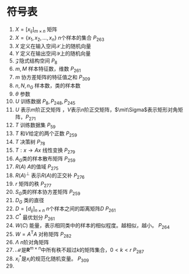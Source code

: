 # 符号表

1. $X=[x_{ij}]_{m\times n}$ 矩阵
1. $X=\{x_1, x_2, \dots ,x_n\}$ $n$个样本的集合 $P_{263}$
1. $X$ 定义在输入空间$\mathcal X$上的随机向量
1. $Y$ 定义在输出空间$\mathcal Y$上的随机向量
1. $\mathcal{Z}$隐式结构空间 $P_8$
1. $m, M$ 样本特征数，维数 $P_{261}$
1. $m$ 协方差矩阵的特征值之和 $P_{309}$
1. $n,N,n_G$ 样本数，类的样本数
1. $\theta$ 参数
1. $U$ 训练数据  $P_8, P_{248}, P_{245}$
1. $U$ 表示$m$阶正交矩阵 ，$V$表示$n$阶正交矩阵，$\mit\Sigma$表示矩形对角矩阵，$P_{271}$
1. $T$ 训练数据集 $P_{59}$
1. $T$ 和$V$给定的两个正数 $P_{259}$
1. $T$ 决策树 $P_{78}$
1. $T:x\rightarrow Ax$ 线性变换 $P_{279}$
1. $A_G$类的样本散布矩阵 $P_{259}$
1. $R(A)$ $A$的值域 $P_{275}$
1. $R(A)^\bot$ 表示$R(A)$的正交补 $P_{276}$
1. $r$ 矩阵的秩 $P_{277}$
1. $S_G$类的样本协方差矩阵 $P_{259}$
1. $D_G$ 类的直径
1. $D=[d_{ij}]_{n \times n}$ $n$个样本之间的距离矩阵$D$ $P_{261}$
1. $C^*$ 最优划分 $P_{261}$
1. $W(C)$ 能量，表示相同类中的样本的相似程度。越相似，越小。 $P_{264}$
1. $W=A^\mathrm TA$ 对称矩阵 $P_{282}$
1. $\Lambda$ $n$阶对角矩阵
1. $\mathcal{M}$是$\mathbf{R}^{m\times n}$中所有秩不超过$k$的矩阵集合，$0<k<r$ $P_{287}$
1. $x_i^*$是$x_i$的规范化随机变量。 $P_{309}$
1. 